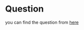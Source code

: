 # Question
you can find the question from [here](https://www.hackerrank.com/challenges/the-birthday-bar/problem?isFullScreen=true)